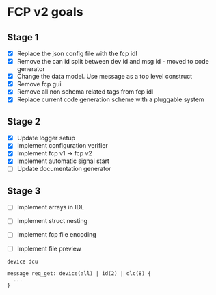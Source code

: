 # FCP v2 goals

## Stage 1
 * [x] Replace the json config file with the fcp idl
 * [x] Remove the can id split between dev id and msg id - moved to code generator
 * [x] Change the data model. Use message as a top level construct
 * [x] Remove fcp gui
 * [x] Remove all non schema related tags from fcp idl
 * [x] Replace current code generation scheme with a pluggable system

## Stage 2
 * [x] Update logger setup
 * [X] Implement configuration verifier
 * [X] Implement fcp v1 -> fcp v2
 * [X] Implement automatic signal start 
 * [ ] Update documentation generator

## Stage 3
 * [ ] Implement arrays in IDL
 * [ ] Implement struct nesting
 * [ ] Implement fcp file encoding
 * [ ] Implement file preview


```
device dcu

message req_get: device(all) | id(2) | dlc(8) {
  ...
}
```
